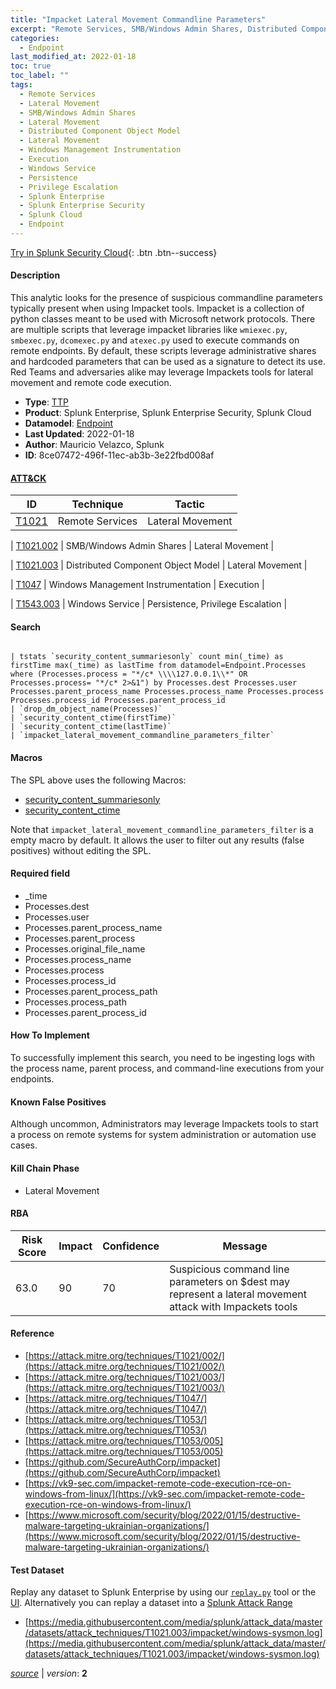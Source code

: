 ```yaml
---
title: "Impacket Lateral Movement Commandline Parameters"
excerpt: "Remote Services, SMB/Windows Admin Shares, Distributed Component Object Model, Windows Management Instrumentation, Windows Service"
categories:
  - Endpoint
last_modified_at: 2022-01-18
toc: true
toc_label: ""
tags:
  - Remote Services
  - Lateral Movement
  - SMB/Windows Admin Shares
  - Lateral Movement
  - Distributed Component Object Model
  - Lateral Movement
  - Windows Management Instrumentation
  - Execution
  - Windows Service
  - Persistence
  - Privilege Escalation
  - Splunk Enterprise
  - Splunk Enterprise Security
  - Splunk Cloud
  - Endpoint
---
```




[Try in Splunk Security Cloud](https://www.splunk.com/en_us/cyber-security.html){: .btn .btn--success}

#### Description

This analytic looks for the presence of suspicious commandline parameters typically present when using Impacket tools. Impacket is a collection of python classes meant to be used with Microsoft network protocols. There are multiple scripts that leverage impacket libraries like `wmiexec.py`, `smbexec.py`, `dcomexec.py` and `atexec.py` used to execute commands on remote endpoints. By default, these scripts leverage administrative shares and hardcoded parameters that can be used as a signature to detect its use. Red Teams and adversaries alike may leverage Impackets tools for lateral movement and remote code execution.

- **Type**: [TTP](https://github.com/splunk/security_content/wiki/Detection-Analytic-Types)
- **Product**: Splunk Enterprise, Splunk Enterprise Security, Splunk Cloud
- **Datamodel**: [Endpoint](https://docs.splunk.com/Documentation/CIM/latest/User/Endpoint)
- **Last Updated**: 2022-01-18
- **Author**: Mauricio Velazco, Splunk
- **ID**: 8ce07472-496f-11ec-ab3b-3e22fbd008af


#### [ATT&CK](https://attack.mitre.org/)

| ID             | Technique        |  Tactic             |
| -------------- | ---------------- |-------------------- |
| [T1021](https://attack.mitre.org/techniques/T1021/) | Remote Services | Lateral Movement |

| [T1021.002](https://attack.mitre.org/techniques/T1021/002/) | SMB/Windows Admin Shares | Lateral Movement |

| [T1021.003](https://attack.mitre.org/techniques/T1021/003/) | Distributed Component Object Model | Lateral Movement |

| [T1047](https://attack.mitre.org/techniques/T1047/) | Windows Management Instrumentation | Execution |

| [T1543.003](https://attack.mitre.org/techniques/T1543/003/) | Windows Service | Persistence, Privilege Escalation |

#### Search

```

| tstats `security_content_summariesonly` count min(_time) as firstTime max(_time) as lastTime from datamodel=Endpoint.Processes where (Processes.process = "*/c* \\\\127.0.0.1\\*" OR Processes.process= "*/c* 2>&1") by Processes.dest Processes.user Processes.parent_process_name Processes.process_name Processes.process Processes.process_id Processes.parent_process_id 
| `drop_dm_object_name(Processes)` 
| `security_content_ctime(firstTime)`
| `security_content_ctime(lastTime)` 
| `impacket_lateral_movement_commandline_parameters_filter`
```

#### Macros
The SPL above uses the following Macros:
* [security_content_summariesonly](https://github.com/splunk/security_content/blob/develop/macros/security_content_summariesonly.yml)
* [security_content_ctime](https://github.com/splunk/security_content/blob/develop/macros/security_content_ctime.yml)

Note that `impacket_lateral_movement_commandline_parameters_filter` is a empty macro by default. It allows the user to filter out any results (false positives) without editing the SPL.

#### Required field
* _time
* Processes.dest
* Processes.user
* Processes.parent_process_name
* Processes.parent_process
* Processes.original_file_name
* Processes.process_name
* Processes.process
* Processes.process_id
* Processes.parent_process_path
* Processes.process_path
* Processes.parent_process_id


#### How To Implement
To successfully implement this search, you need to be ingesting logs with the process name, parent process, and command-line executions from your endpoints.

#### Known False Positives
Although uncommon, Administrators may leverage Impackets tools to start a process on remote systems for system administration or automation use cases.

#### Kill Chain Phase
* Lateral Movement



#### RBA

| Risk Score  | Impact      | Confidence   | Message      |
| ----------- | ----------- |--------------|--------------|
| 63.0 | 90 | 70 | Suspicious command line parameters on $dest may represent a lateral movement attack with Impackets tools |




#### Reference

* [https://attack.mitre.org/techniques/T1021/002/](https://attack.mitre.org/techniques/T1021/002/)
* [https://attack.mitre.org/techniques/T1021/003/](https://attack.mitre.org/techniques/T1021/003/)
* [https://attack.mitre.org/techniques/T1047/](https://attack.mitre.org/techniques/T1047/)
* [https://attack.mitre.org/techniques/T1053/](https://attack.mitre.org/techniques/T1053/)
* [https://attack.mitre.org/techniques/T1053/005](https://attack.mitre.org/techniques/T1053/005)
* [https://github.com/SecureAuthCorp/impacket](https://github.com/SecureAuthCorp/impacket)
* [https://vk9-sec.com/impacket-remote-code-execution-rce-on-windows-from-linux/](https://vk9-sec.com/impacket-remote-code-execution-rce-on-windows-from-linux/)
* [https://www.microsoft.com/security/blog/2022/01/15/destructive-malware-targeting-ukrainian-organizations/](https://www.microsoft.com/security/blog/2022/01/15/destructive-malware-targeting-ukrainian-organizations/)



#### Test Dataset
Replay any dataset to Splunk Enterprise by using our [`replay.py`](https://github.com/splunk/attack_data#using-replaypy) tool or the [UI](https://github.com/splunk/attack_data#using-ui).
Alternatively you can replay a dataset into a [Splunk Attack Range](https://github.com/splunk/attack_range#replay-dumps-into-attack-range-splunk-server)

* [https://media.githubusercontent.com/media/splunk/attack_data/master/datasets/attack_techniques/T1021.003/impacket/windows-sysmon.log](https://media.githubusercontent.com/media/splunk/attack_data/master/datasets/attack_techniques/T1021.003/impacket/windows-sysmon.log)



[*source*](https://github.com/splunk/security_content/tree/develop/detections/endpoint/impacket_lateral_movement_commandline_parameters.yml) \| *version*: **2**